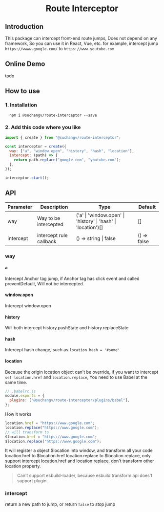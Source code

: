 <h1 align="center">Route Interceptor</h1>

## Introduction

This package can intercept front-end route jumps, Does not depend on any framework, So you can use it in React, Vue, etc.
for example, intercept jump `https://wwww.google.com/` to `https://www.youtube.com`

## Online Demo

todo

## How to use

### 1. Installation

```shell
  npm i @suchangv/route-interceptor --save
```

### 2. Add this code where you like

```javascript
import { create } from "@suchangv/route-interceptor";

const interceptor = create({
  way: ["a", "window.open", "history", "hash", "location"],
  intercept: (path) => {
    return path.replace("google.com", "youtube.com");
  },
});

interceptor.start();
```

## API

| Parameter | Description             | Type                                                          | Default     |
| --------- | ----------------------- | ------------------------------------------------------------- | ----------- |
| way       | Way to be intercepted   | ('a' \| 'window.open' \| 'history' \| 'hash' \| 'location')[] | []          |
| intercept | intercept rule callback | () => string \| false                                         | () => false |

### way

#### a

Intercept Anchor tag jump, if Anchor tag has click event and called preventDefault, Will not be intercepted.

#### window.open

Intercept window.open

#### history

Will both intercept history.pushState and history.replaceState

#### hash

Intercept hash change, such as `location.hash = '#some'`

#### location

Because the origin location object can't be override, if you want to intercept `set location.href` and `location.replace`, You need to use Babel at the same time.

```javascript
// .babelrc.js
module.exports = {
  plugins: ["@suchangv/route-interceptor/plugins/babel"],
};
```

How it works

```javascript
location.href = "https://www.google.com";
location.replace("https://www.google.com");
// will transform to
$location.href = "https://www.google.com";
$location.replace("https://www.google.com");
```

It will register a object \$location into window, and transform all your code location.href to \$location.href location.replace to \$location.replace, only support intercept location.href and location.replace, don't transform other location property.

> Can't support esbuild-loader, because esbuild transform api does't support plugin.

### intercept

return a new path to jump, or return `false` to stop jump
